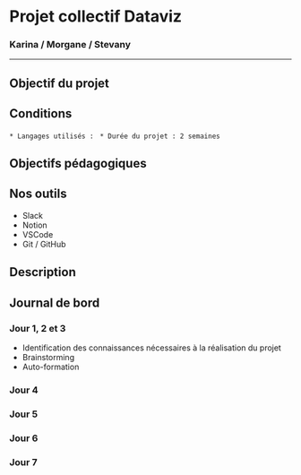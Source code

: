 # Projet collectif Dataviz  
### Karina / Morgane / Stevany 

-----------------------------------------------------------------

## Objectif du projet


## Conditions 

`* Langages utilisés : `
`* Durée du projet : 2 semaines`

## Objectifs pédagogiques



## Nos outils
* Slack
* Notion
* VSCode
* Git / GitHub


## Description

## Journal de bord 

### Jour 1, 2 et 3
- Identification des connaissances nécessaires à la réalisation du projet
- Brainstorming 
- Auto-formation

### Jour 4

### Jour 5

### Jour 6

### Jour 7




